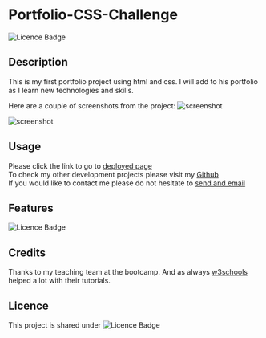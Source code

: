 # Portfolio-CSS-Challenge
![Licence Badge](https://img.shields.io/badge/MIT-Licence-green)     

## Description
This is my first portfolio project using html and css.
I will add to his portfolio as I learn new technologies and skills.


Here are a couple of screenshots from the project:
![screenshot](/Week2/Portfolio-CSS-Challenge/assets/images/Capture.JPG)

![screenshot](/Week2/Portfolio-CSS-Challenge/assets/images/Capture2.JPG)

## Usage
Please click the link to go to [deployed page](https://onderguler35.github.io/Portfolio-CSS-Challenge/)   
To check my other development projects please visit my [Github](https://github.com/onderguler35)   
If you would like to contact me please do not hesitate to [send and email](mailto:onder5@hotmail.com)  

## Features
![Licence Badge](https://img.shields.io/badge/HTML-CSS-orange)


## Credits
Thanks to my teaching team at the bootcamp. And as always [w3schools](https://www.w3schools.com) helped a lot with their tutorials.

## Licence 
This project is shared under ![Licence Badge](https://img.shields.io/badge/MIT-Licence-green)
